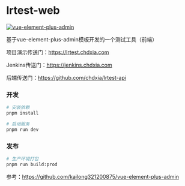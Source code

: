 # lrtest-web

<a href="https://github.com/kailong321200875/vue-element-plus-admin">
    <img src="https://img.shields.io/badge/vue--element--plus--admin-1.8.6-brightgreen.svg" alt="vue-element-plus-admin">
</a>

基于vue-element-plus-admin模板开发的一个测试工具（前端）

项目演示传送门：https://lrtest.chdxia.com

Jenkins传送门：https://jenkins.chdxia.com

后端传送门：https://github.com/chdxia/lrtest-api

### 开发

```bash
# 安装依赖
pnpm install

# 启动服务
pnpm run dev
```
### 发布

```bash
# 生产环境打包
pnpm run build:prod
```

参考：https://github.com/kailong321200875/vue-element-plus-admin
